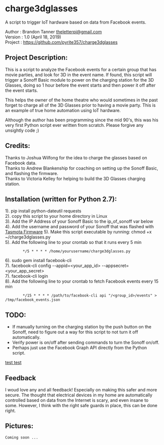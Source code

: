 # charge3dglasses
A script to trigger IoT hardware based on data from Facebook events.

Author  : Brandon Tanner <theletterpi@gmail.com>\
Version : 1.0 (April 18, 2019)\
Project : https://github.com/pyrite357/charge3dglasses

## Project Description:
This is a script to analyze the Facebook events for a certain
group that has movie parties, and look for 3D in the event name.
If found, this script will trigger a Sonoff Basic module to power
on the charging station for the 3D Glasses, doing so 1 hour before the
event starts and then power it off after the event starts.

This helps the owner of the home theatre who would sometimes in the
past forget to charge all of the 3D Glasses prior to having a movie party.
This is an example of true home automation using IoT hardware.

Although the author has been programming since the mid 90's, this was
his very first Python script ever written from scratch. Please forgive
any unsightly code ;)

## Credits:
Thanks to Joshua Wilfong for the idea to charge the glasses based on Facebook data.\
Thanks to Andrew Blankenship for coaching on setting up the Sonoff Basic, and flashing the firmware.\
Thanks to Victoria Kelley for helping to build the 3D Glasses charging station.

## Installation (written for Python 2.7):
   1). pip install python-dateutil requests\
   2). copy this script to your home directory in Linux\
   3). Add the IP Address of your Sonoff Basic to the ip_of_sonoff var below\
   4). Add the username and password of your Sonoff that was flashed with [Tasmota Firmware](https://github.com/arendst/Sonoff-Tasmota)
   5). Make this script executable by running: chmod +x ~/charge3dglasses.py\
   5). Add the following line to your crontab so that it runs every 5 min
```
        */5 * * * * /home/yourusername/charge3dglasses.py
```
   6). sudo gem install facebook-cli\
   7). facebook-cli config --appid=<your_app_id> --appsecret=<your_app_secret>\
   7). facebook-cli login\
   8). Add the following line to your crontab to fetch Facebook events every 15 min
```
        */15 * * * * /path/to/facebook-cli api "/<group_id>/events" > /tmp/facebook_events.json
```

## TODO:
  * If manually turning on the charging station by the push button on the Sonoff, need to figure out a way for this script to not turn it off automatically.
  * Verify power is on/off after sending commands to turn the Sonoff on/off.
  * Perhaps just use the Facebook Graph API directly from the Python script.

[test test](/arendst/Sonoff-Tasmota)

## Feedback
I woud love any and all feedback! Especially on making this safer and more secure. The thought that electrical devices in my home are automatically controlled based on data from the Internet is scary, and even insane to some. However, I think with the right safe guards in place, this can be done right.

## Pictures:
    Coming soon ...
